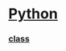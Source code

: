 # <a href="https://en.wikipedia.org/wiki/Python_(programming_language)">Python</a>

### <a href="./class.md">class</a>

